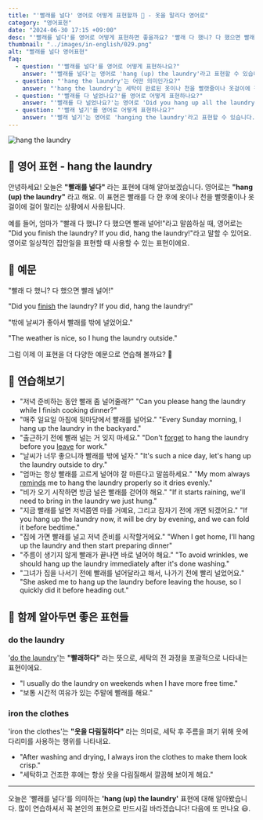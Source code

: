 ```yaml
---
title: "'빨래를 널다' 영어로 어떻게 표현할까 🧺 - 옷을 말리다 영어로"
category: "영어표현"
date: "2024-06-30 17:15 +09:00"
desc: "'빨래를 널다'를 영어로 어떻게 표현하면 좋을까요? '빨래 다 했니? 다 했으면 빨래 널어!', '밖에 날씨가 좋아서 빨래를 밖에 널었어요' 등을 영어로 표현하는 법을 배워봅시다. 다양한 예문을 통해서 연습하고 본인의 표현으로 만들어 보세요."
thumbnail: "../images/in-english/029.png"
alt: "빨래를 널다 영어표현"
faq:
  - question: "'빨래를 널다'를 영어로 어떻게 표현하나요?"
    answer: "'빨래를 널다'는 영어로 'hang (up) the laundry'라고 표현할 수 있습니다. 이 표현은 빨래를 다 한 후에 옷이나 천을 빨랫줄이나 옷걸이에 걸어 말리는 상황에서 사용됩니다."
  - question: "'hang the laundry'는 어떤 의미인가요?"
    answer: "'hang the laundry'는 세탁이 완료된 옷이나 천을 빨랫줄이나 옷걸이에 걸어 말리는 상황에서 사용됩니다. 예를 들어, 'I need to hang the laundry before it rains.'는 '비 오기 전에 빨래를 널어야 해요.'라는 의미입니다."
  - question: "'빨래를 다 널었나요?'를 영어로 어떻게 표현하나요?"
    answer: "'빨래를 다 널었나요?'는 영어로 'Did you hang up all the laundry?'라고 표현할 수 있습니다."
  - question: "'빨래 널기'를 영어로 어떻게 표현하나요?"
    answer: "'빨래 널기'는 영어로 'hanging the laundry'라고 표현할 수 있습니다."
---
```


![hang the laundry](../images/in-english/029-1.avif)

## 🌟 영어 표현 - hang the laundry

안녕하세요! 오늘은 **"빨래를 널다"** 라는 표현에 대해 알아보겠습니다. 영어로는 **"hang (up) the laundry"** 라고 해요. 이 표현은 빨래를 다 한 후에 옷이나 천을 빨랫줄이나 옷걸이에 걸어 말리는 상황에서 사용됩니다.

예를 들어, 엄마가 "빨래 다 했니? 다 했으면 빨래 널어!"라고 말씀하실 때, 영어로는 "Did you finish the laundry? If you did, hang the laundry!"라고 말할 수 있어요. 영어로 일상적인 집안일을 표현할 때 사용할 수 있는 표현이에요.

## 📖 예문

"빨래 다 했니? 다 했으면 빨래 널어!"

"Did you [finish](/blog/in-english/295.finish/) the laundry? If you did, hang the laundry!"

"밖에 날씨가 좋아서 빨래를 밖에 널었어요."

"The weather is nice, so I hung the laundry outside."

그럼 이제 이 표현을 더 다양한 예문으로 연습해 볼까요? 🚀

## 💬 연습해보기

<ul data-interactive-list>
  <li data-interactive-item>
    <span data-toggler>"저녁 준비하는 동안 빨래 좀 널어줄래?"</span>
    <span data-answer>"Can you please hang the laundry while I finish cooking dinner?"</span>
  </li>
  <li data-interactive-item>
    <span data-toggler>"매주 일요일 아침에 뒷마당에서 빨래를 널어요."</span>
    <span data-answer>"Every Sunday morning, I hang up the laundry in the backyard."</span>
  </li>
  <li data-interactive-item>
    <span data-toggler>"출근하기 전에 빨래 널는 거 잊지 마세요."</span>
    <span data-answer>"Don't <a href="/blog/in-english/023.forget/">forget</a> to hang the laundry before you <a href="/blog/in-english/402.leave/">leave</a> for work."</span>
  </li>
  <li data-interactive-item>
    <span data-toggler>"날씨가 너무 좋으니까 빨래를 밖에 널자."</span>
    <span data-answer>"It's such a nice day, let's hang up the laundry outside to dry."</span>
  </li>
  <li data-interactive-item>
    <span data-toggler>"엄마는 항상 빨래를 고르게 널어야 잘 마른다고 말씀하세요."</span>
    <span data-answer>"My mom always <a href="/blog/in-english/114.remind/">reminds</a> me to hang the laundry properly so it dries evenly."</span>
  </li>
  <li data-interactive-item>
    <span data-toggler>"비가 오기 시작하면 방금 널은 빨래를 걷어야 해요."</span>
    <span data-answer>"If it starts raining, we'll need to bring in the laundry we just hung."</span>
  </li>
  <li data-interactive-item>
    <span data-toggler>"지금 빨래를 널면 저녁쯤엔 마를 거예요, 그리고 잠자기 전에 개면 되겠어요."</span>
    <span data-answer>"If you hang up the laundry now, it will be dry by evening, and we can fold it before bedtime."</span>
  </li>
  <li data-interactive-item>
    <span data-toggler>"집에 가면 빨래를 널고 저녁 준비를 시작할거에요."</span>
    <span data-answer>"When I get home, I'll hang up the laundry and then start preparing dinner"</span>
  </li>
  <li data-interactive-item>
    <span data-toggler>"주름이 생기지 않게 빨래가 끝나면 바로 널어야 해요."</span>
    <span data-answer>"To avoid wrinkles, we should hang up the laundry immediately after it's done washing."</span>
  </li>
  <li data-interactive-item>
    <span data-toggler>"그녀가 집을 나서기 전에 빨래를 널어달라고 해서, 나가기 전에 빨리 널었어요."</span>
    <span data-answer>"She asked me to hang up the laundry before leaving the house, so I quickly did it before heading out."</span>
  </li>
</ul>

## 🤝 함께 알아두면 좋은 표현들

### do the laundry

'[do the laundry](/blog/in-english/162.do-the-laundry/)'는 **"빨래하다"** 라는 뜻으로, 세탁의 전 과정을 포괄적으로 나타내는 표현이에요.

- "I usually do the laundry on weekends when I have more free time."
- "보통 시간적 여유가 있는 주말에 빨래를 해요."

### iron the clothes

'iron the clothes'는 **"옷을 다림질하다"** 라는 의미로, 세탁 후 주름을 펴기 위해 옷에 다리미를 사용하는 행위를 나타내요.

- "After washing and drying, I always iron the clothes to make them look crisp."
- "세탁하고 건조한 후에는 항상 옷을 다림질해서 깔끔해 보이게 해요."

---

오늘은 '빨래를 널다'를 의미하는 **'hang (up) the laundry'** 표현에 대해 알아봤습니다. 많이 연습하셔서 꼭 본인의 표현으로 만드시길 바라겠습니다! 다음에 또 만나요 😃.
